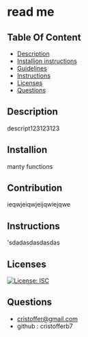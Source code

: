 # read me 

  ## Table Of Content
  - [Description](#description)
  - [Installion instructions](#installion)
  - [Guidelines](#contribution)
  - [Instructions](#instructions)
  - [Licenses](#licenses)
  - [Questions](#questions)
  
  
  ## Description 
  descript123123123

  ## Installion 
  manty functions

  ## Contribution 
  ieqwjeiqwjeijqwiejqwe

  ## Instructions
  'sdadasdasdasdas

  ## Licenses 
  [![License: ISC](https://img.shields.io/badge/License-ISC-blue.svg)](https://opensource.org/licenses/ISC) 

  ## Questions
  - cristoffer@gmail.com
  - github : cristofferb7
